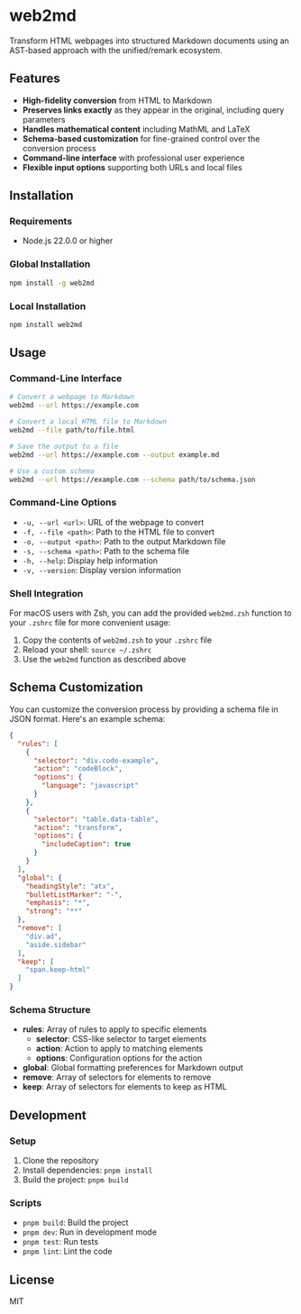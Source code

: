 # web2md

Transform HTML webpages into structured Markdown documents using an AST-based approach with the unified/remark ecosystem.

## Features

- **High-fidelity conversion** from HTML to Markdown
- **Preserves links exactly** as they appear in the original, including query parameters
- **Handles mathematical content** including MathML and LaTeX
- **Schema-based customization** for fine-grained control over the conversion process
- **Command-line interface** with professional user experience
- **Flexible input options** supporting both URLs and local files

## Installation

### Requirements

- Node.js 22.0.0 or higher

### Global Installation

```bash
npm install -g web2md
```

### Local Installation

```bash
npm install web2md
```

## Usage

### Command-Line Interface

```bash
# Convert a webpage to Markdown
web2md --url https://example.com

# Convert a local HTML file to Markdown
web2md --file path/to/file.html

# Save the output to a file
web2md --url https://example.com --output example.md

# Use a custom schema
web2md --url https://example.com --schema path/to/schema.json
```

### Command-Line Options

- `-u, --url <url>`: URL of the webpage to convert
- `-f, --file <path>`: Path to the HTML file to convert
- `-o, --output <path>`: Path to the output Markdown file
- `-s, --schema <path>`: Path to the schema file
- `-h, --help`: Display help information
- `-v, --version`: Display version information

### Shell Integration

For macOS users with Zsh, you can add the provided `web2md.zsh` function to your `.zshrc` file for more convenient usage:

1. Copy the contents of `web2md.zsh` to your `.zshrc` file
2. Reload your shell: `source ~/.zshrc`
3. Use the `web2md` function as described above

## Schema Customization

You can customize the conversion process by providing a schema file in JSON format. Here's an example schema:

```json
{
  "rules": [
    {
      "selector": "div.code-example",
      "action": "codeBlock",
      "options": {
        "language": "javascript"
      }
    },
    {
      "selector": "table.data-table",
      "action": "transform",
      "options": {
        "includeCaption": true
      }
    }
  ],
  "global": {
    "headingStyle": "atx",
    "bulletListMarker": "-",
    "emphasis": "*",
    "strong": "**"
  },
  "remove": [
    "div.ad",
    "aside.sidebar"
  ],
  "keep": [
    "span.keep-html"
  ]
}
```

### Schema Structure

- **rules**: Array of rules to apply to specific elements
  - **selector**: CSS-like selector to target elements
  - **action**: Action to apply to matching elements
  - **options**: Configuration options for the action
- **global**: Global formatting preferences for Markdown output
- **remove**: Array of selectors for elements to remove
- **keep**: Array of selectors for elements to keep as HTML

## Development

### Setup

1. Clone the repository
2. Install dependencies: `pnpm install`
3. Build the project: `pnpm build`

### Scripts

- `pnpm build`: Build the project
- `pnpm dev`: Run in development mode
- `pnpm test`: Run tests
- `pnpm lint`: Lint the code

## License

MIT